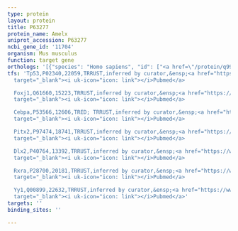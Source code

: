 ```yaml
---
type: protein
layout: protein
title: P63277
protein_name: Amelx
uniprot_accession: P63277
ncbi_gene_id: '11704'
organism: Mus musculus
function: target gene
orthologs: '[{"species": "Homo sapiens", "id": ["<a href=\"/protein/q99217\">Q99217</a>"]}, {"species": "Rattus norvegicus", "id": ["P63278"]}]'
tfs: 'Tp53,P02340,22059,TRRUST,inferred by curator,&ensp;<a href="https://www.ncbi.nlm.nih.gov/pubmed/?term=9189625%5Buid%5D+OR+29087512%5Buid%5D"
  target="_blank"><i uk-icon="icon: link"></i>Pubmed</a>

  Foxj1,Q61660,15223,TRRUST,inferred by curator,&ensp;<a href="https://www.ncbi.nlm.nih.gov/pubmed/?term=21504905%5Buid%5D+OR+29087512%5Buid%5D"
  target="_blank"><i uk-icon="icon: link"></i>Pubmed</a>

  Cebpa,P53566,12606,TRED; TRRUST,inferred by curator,&ensp;<a href="https://www.ncbi.nlm.nih.gov/pubmed/?term=17202159%5Buid%5D+OR+29087512%5Buid%5D+OR+16595692%5Buid%5D"
  target="_blank"><i uk-icon="icon: link"></i>Pubmed</a>

  Pitx2,P97474,18741,TRRUST,inferred by curator,&ensp;<a href="https://www.ncbi.nlm.nih.gov/pubmed/?term=23975681%5Buid%5D+OR+29087512%5Buid%5D"
  target="_blank"><i uk-icon="icon: link"></i>Pubmed</a>

  Dlx2,P40764,13392,TRRUST,inferred by curator,&ensp;<a href="https://www.ncbi.nlm.nih.gov/pubmed/?term=21504905%5Buid%5D+OR+29087512%5Buid%5D"
  target="_blank"><i uk-icon="icon: link"></i>Pubmed</a>

  Rxra,P28700,20181,TRRUST,inferred by curator,&ensp;<a href="https://www.ncbi.nlm.nih.gov/pubmed/?term=9189625%5Buid%5D+OR+29087512%5Buid%5D"
  target="_blank"><i uk-icon="icon: link"></i>Pubmed</a>

  Yy1,Q00899,22632,TRRUST,inferred by curator,&ensp;<a href="https://www.ncbi.nlm.nih.gov/pubmed/?term=29087512%5Buid%5D+OR+16674681%5Buid%5D"
  target="_blank"><i uk-icon="icon: link"></i>Pubmed</a>'
targets: ''
binding_sites: ''

---
```

